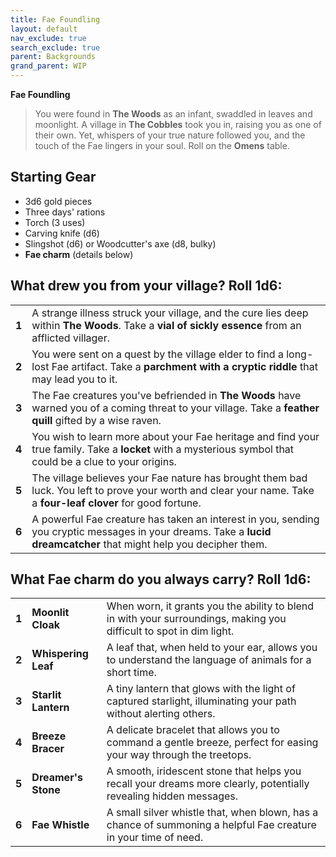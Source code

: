 ```yaml
---
title: Fae Foundling
layout: default
nav_exclude: true
search_exclude: true
parent: Backgrounds
grand_parent: WIP
---
```


**Fae Foundling**

> You were found in **The Woods** as an infant, swaddled in leaves and moonlight. A village in **The Cobbles** took you in, raising you as one of their own. Yet, whispers of your true nature followed you, and the touch of the Fae lingers in your soul. Roll on the **Omens** table.

## Starting Gear

- 3d6 gold pieces
- Three days' rations
- Torch (3 uses)
- Carving knife (d6)
- Slingshot (d6) or Woodcutter's axe (d8, bulky)
- **Fae charm** (details below)

## What drew you from your village? Roll 1d6:

|       |                                                                                                                                                                                                                                        |
| ----- | -------------------------------------------------------------------------------------------------------------------------------------------------------------------------------------------------------------------------------------- |
| **1** | A strange illness struck your village, and the cure lies deep within **The Woods**. Take a **vial of sickly essence** from an afflicted villager.                                                                                              |
| **2** | You were sent on a quest by the village elder to find a long-lost Fae artifact. Take a **parchment with a cryptic riddle** that may lead you to it.                                                                                             |
| **3** | The Fae creatures you've befriended in **The Woods** have warned you of a coming threat to your village. Take a **feather quill** gifted by a wise raven.                                                                             |
| **4** | You wish to learn more about your Fae heritage and find your true family. Take a **locket** with a mysterious symbol that could be a clue to your origins.                                                                                           |
| **5** | The village believes your Fae nature has brought them bad luck. You left to prove your worth and clear your name. Take a **four-leaf clover** for good fortune. |
| **6** | A powerful Fae creature has taken an interest in you, sending you cryptic messages in your dreams. Take a **lucid dreamcatcher** that might help you decipher them.|

## What Fae charm do you always carry? Roll 1d6:

|       |                    |                                                                                                                                               |
| ----- | ------------------ | --------------------------------------------------------------------------------------------------------------------------------------------- |
| **1** | **Moonlit Cloak**  | When worn, it grants you the ability to blend in with your surroundings, making you difficult to spot in dim light.|
| **2** | **Whispering Leaf**| A leaf that, when held to your ear, allows you to understand the language of animals for a short time.|
| **3** | **Starlit Lantern**| A tiny lantern that glows with the light of captured starlight, illuminating your path without alerting others.|
| **4** | **Breeze Bracer**  | A delicate bracelet that allows you to command a gentle breeze, perfect for easing your way through the treetops.|
| **5** | **Dreamer's Stone**| A smooth, iridescent stone that helps you recall your dreams more clearly, potentially revealing hidden messages.|
| **6** | **Fae Whistle**    | A small silver whistle that, when blown, has a chance of summoning a helpful Fae creature in your time of need.|

